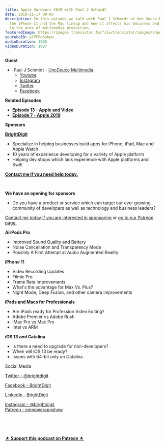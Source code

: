 ```yaml
---
title: Apple Hardware 2019 with Paul J Schmidt
date: 2019-11-17 00:00
description: In this episode we talk with Paul J Schmidt of Uno Deuce Multimedia about
  the iPhone 11 and the Mac lineup and how it affects his business and others especially
  in the area of multimedia production.
featuredImage: https://images.transistor.fm/file/transistor/images/show/122/full_1533929410-artwork.jpg
youtubeID: w7PFFq6skpw
audioDuration: 1985
videoDuration: 1987
---
```

<p><b>Guest</b></p><ul><li> Paul J Schmidt - <a href="https://www.unodeuce.com/">UnoDeuce Multimedia</a><ul>
<li><a href="https://www.youtube.com/user/1dpmultimedia?feature=results_main">Youtube</a></li>
<li><a href="https://www.instagram.com/unodeucemedia/">Instagram</a></li>
<li><a href="https://twitter.com/unodeucemedia">Twitter</a></li>
<li><a href="https://www.facebook.com/UnoDeuceMultimedia">Facebook</a></li>
</ul>
</li></ul><p><b>Related Episodes</b></p><ul>
<li><a href="https://share.transistor.fm/s/6321c757"><strong>Episode 13 - Apple and Video</strong></a></li>
<li><a href="https://share.transistor.fm/s/3ee56c45"><strong>Episode 7 - Apple 2019</strong></a></li>
</ul><p><b>Sponsors</b></p><p><a href="https://brightdigit.com/"><strong>BrightDigit</strong></a></p><ul>
<li>Specialize in helping businesses build apps for iPhone, iPad, Mac and Apple Watch</li>
<li>10 years of experience developing for a variety of Apple platform</li>
<li>Helping dev shops which lack experience with Apple platforms and Swift</li>
</ul><p><a href="https://brightdigit.com/contact/"><strong>Contact me if you need help today.</strong></a></p><p><br></p><p><strong>We have an opening for sponsors</strong></p><ul><li>Do you have a product or service which can target our ever growing community of developers as well as technology and business leaders? </li></ul><p><a href="https://brightdigit.com/contact/">Contact me today if you are interested in sponsoring</a> or <a href="https://www.patreon.com/empowerappsshow">go to our Patreon page.</a></p><p><b>AirPods Pro</b></p><ul>
<li>Improved Sound Quality and Battery</li>
<li>Noise Cancellation and Transparency Mode</li>
<li>Possibly A First Attempt at Audio Augmented Reality</li>
</ul><p><b>iPhone 11</b></p><ul>
<li>Video Recording Updates</li>
<li>Filmic Pro</li>
<li>Frame Rate Improvements</li>
<li>What's the advantage for Max Vs. Plus?</li>
<li>Night Mode, Deep Fusion, and other camera improvements</li>
</ul><p><b>iPads and Macs for Professionals</b></p><ul>
<li>Are iPads ready for Profession Video Editing?</li>
<li>Adobe Premier vs Adobe Rush</li>
<li>iMac Pro vs Mac Pro</li>
<li>Intel vs ARM</li>
</ul><p><b>iOS 13 and Catalina</b></p><ul>
<li>Is there a need to upgrade for non-developers?</li>
<li>When will iOS 13 be ready?</li>
<li>Issues with 64-bit only on Catalina</li>
</ul><p>Social Media</p><p><a href="https://twitter.com/brightdigit">Twitter - @brightdigit</a></p><p><a href="http://facebook.com/brightdigit">Facebook - BrightDigit</a></p><p><a href="https://www.linkedin.com/company/bright-digit">LinkedIn - BrightDigit</a></p><p><a href="https://www.instagram.com/brightdigit/">Instagram - @brightdigit</a><br><a href="https://www.patreon.com/empowerappsshow">Patreon - empowerappshow</a></p><p><br></p><p><br></p><p><strong><a rel="payment" title="★ Support this podcast on Patreon ★" href="https://www.patreon.com/empowerappsshow">★ Support this podcast on Patreon ★</a></strong></p>
      